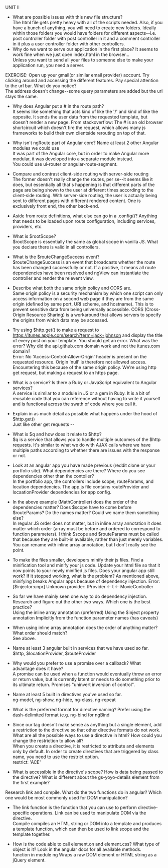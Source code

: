 UNIT II

* What are possible issues with this new file structure?  
The html file gets pretty heavy with all of the scripts needed. Also, if you have a bunch of anything, you will need to create new folders. Ideally within those folders you would have folders for different aspects--i.e. post controller folder with post controller in it and a comment controller in it plus a user controller folder with other controllers.
* Why do we want to serve our application in the first place? It seems to work fine when we just open index.html in the browser...   
Unless you want to send all your files to someone else to make your application run, you need a server.

EXERCISE: Open up your gmail(or similar email provider) account. Try clicking around and accessing the different features. Pay special attention to the url bar. What do you notice?   
The address doesn't change--some query parameters are added but the url stays the same.

* Why does Angular put a # in the route path?    
It seems like something that acts kind of like the '/' and kind of like the opposite. It sends the user data from the requested template, but doesn't render a new page. From stackoverflow: The # is an old browser shortcircuit which doesn't fire the request, which allows many js frameworks to build their own clientside rerouting on top of that.  


* Why isn't ngRoute part of Angular core? Name at least 2 other Angular modules we could use  
It was part of the Angular core, but in order to make Angular more modular, it was developed into a separate module instead.  
You could use ui-router or angular-route-segment.

* Compare and contrast client-side routing with server-side routing  
The former doesn't really change the routes, per se--it seems like it does, but essentially all that's happening is that different parts of the page are being shown to the user at different times according to the client-side routing. With server-side routing, the user is actually being sent to different pages with different rendered content. One is exclusively front end, the other back-end.

* Aside from route definitions, what else can go in a .config()? 
Anything that needs to be loaded upon route configuration, including services, providers, etc. 

* What is $rootScope?  
$rootScope is essentially the same as global scope in vanilla JS. What you declare there is valid in all controllers. 

* What is the $routeChangeSuccess event?  
$routeChangeSuccess is an event that broadcasts whether the route has been changed successfully or not. If a positive, it means all route dependencies have been resolved and ngView can instantiate the controller and render the relevent view.

* Describe what both the same origin policy and CORS are.  
Same origin policy is a security mechanism by which one script can only access information on a second web page if they are from the same origin (defined by same port, URI scheme, and hostname). This is to prevent sensitive data from being universally accessible. CORS (Cross-Origin Resource Sharing) is a workaround that allows servers to specify the origins from which data may be accessed. 

* Try using $http.get() to make a request to https://itunes.apple.com/search?term=jack+johnson and display the title of every post on your template. You should get an error. What was the error? Why did the api.github.com domain work and not the itunes.com domain?  
Error: No 'Access-Control-Allow-Origin' header is present on the requested resource. Origin 'null' is therefore not allowed access.
Encountering this because of the same origin policy. We're using http get request, but making a request to an https page.

* What is a service? Is there a Ruby or JavaScript equivalent to Angular services?  
A service is similar to a module in JS or a gem in Ruby. It is a bit of reusable code that you can reference without having to write it yourself and is functional across the swath of code where you call it.  

* Explain in as much detail as possible what happens under the hood of $http.get()  
Just like other get requests -- 

* What is $q and how does it relate to $http?   
$q is a service that allows you to handle multiple outcomes of the $http requests. It's similar to what we do with AJAX calls where we have multiple paths according to whether there are issues with the response or not.

* Look at an angular app you have made previous (reddit clone or your portfolio site). What dependencies are there? Where do you see dependencies other than the contoller?  
In the portfolio app, the controllers include scope, routeParams, and location dependencies. The app.js file contains routeProvider and locaationProvider dependencies for app config.  

* In the above example (MathController) does the order of the dependencies matter? Does $scope have to come before $routeParams? Do the names matter? Could we name them something else?  
In regular JS order does not matter, but in inline array annotation it does matter which order (array must be before and ordered to correspond to function parameters). I think $scope and $routeParams must be called that because they are built-in available, rather than just merely variables. You can rename with inline array annotation, but I don't really see the point.

* To make the files smaller, developers minify their js files. Find a minification tool and minify your js code. Update your html file so that it now points to your newly minified js files. Does your angular app still work? If it stopped working, what is the problem?  As mentioned above, minifying breaks Angular apps because of dependency injection. Error: [$injector:unpr] Unknown provider: tProvider <- t <- MovieController   

* So far we have mainly seen one way to do dependency injection. Research and figure out the other two ways.   Which one is the best practice?   
Using the inline array annotation (preferred)
Using the $inject property annotation
Implicitly from the function parameter names (has caveats)

* When using inline array annotation does the order of anything matter? What order should match?   
See above.  

* Name at least 3 angular built in services that we have used so far.  
$http, $locationProvider, $routeProvider  

* Why would you prefer to use a promise over a callback? What advantage does it have?  
A promise can be used when a function would eventually throw an error or return value, but is currently latent or needs to do something prior to its ultimate return. Promises "uninvert inversion of control".  

* Name at least 5 built in directives you've used so far.  
ng-model, ng-show, ng-hide, ng-class, ng-repeat  

* What is the preferred format for directive naming?
Prefer using the dash-delimited format (e.g. ng-bind for ngBind  

* Since our tag doesn't make sense as anything but a single element, add a restriction to the directive so that other directive formats do not work. What are all the possible ways to use a directive in html? How could you change the restriction to allow all?    
When you create a directive, it is restricted to attribute and elements only by default. In order to create directives that are triggered by class name, you need to use the restrict option.  
restrict: 'ACE'  

* What is accessible in the directive's scope? How is data being passed to the directive? What is different about the gs-yoyo-details element from the first example? 


Research link and compile. What do the two functions do in angular? Which one would be most commonly used for DOM manipulation?

* The link function is the function that you can use to perform directive-specific operations. Link can be used to manipulate DOM via the directive.  
Compile compiles an HTML string or DOM into a template and produces a template function, which can then be used to link scope and the template together.

* How is the code able to call element.on and element.css? What type of object is it? Look in the angular docs for all available methods.  
function in module ng
Wraps a raw DOM element or HTML string as a jQuery element.


